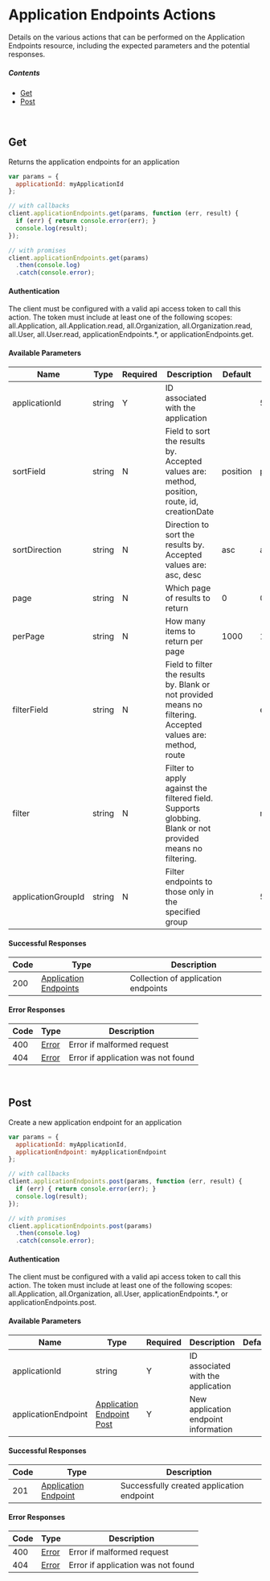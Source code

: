 # Application Endpoints Actions

Details on the various actions that can be performed on the
Application Endpoints resource, including the expected
parameters and the potential responses.

##### Contents

*   [Get](#get)
*   [Post](#post)

<br/>

## Get

Returns the application endpoints for an application

```javascript
var params = {
  applicationId: myApplicationId
};

// with callbacks
client.applicationEndpoints.get(params, function (err, result) {
  if (err) { return console.error(err); }
  console.log(result);
});

// with promises
client.applicationEndpoints.get(params)
  .then(console.log)
  .catch(console.error);
```

#### Authentication
The client must be configured with a valid api access token to call this
action. The token must include at least one of the following scopes:
all.Application, all.Application.read, all.Organization, all.Organization.read, all.User, all.User.read, applicationEndpoints.*, or applicationEndpoints.get.

#### Available Parameters

| Name | Type | Required | Description | Default | Example |
| ---- | ---- | -------- | ----------- | ------- | ------- |
| applicationId | string | Y | ID associated with the application |  | 575ec8687ae143cd83dc4a97 |
| sortField | string | N | Field to sort the results by. Accepted values are: method, position, route, id, creationDate | position | position |
| sortDirection | string | N | Direction to sort the results by. Accepted values are: asc, desc | asc | asc |
| page | string | N | Which page of results to return | 0 | 0 |
| perPage | string | N | How many items to return per page | 1000 | 10 |
| filterField | string | N | Field to filter the results by. Blank or not provided means no filtering. Accepted values are: method, route |  | email |
| filter | string | N | Filter to apply against the filtered field. Supports globbing. Blank or not provided means no filtering. |  | my*user |
| applicationGroupId | string | N | Filter endpoints to those only in the specified group |  | 575ec8687ae143cd83dc4a97 |

#### Successful Responses

| Code | Type | Description |
| ---- | ---- | ----------- |
| 200 | [Application Endpoints](_schemas.md#application-endpoints) | Collection of application endpoints |

#### Error Responses

| Code | Type | Description |
| ---- | ---- | ----------- |
| 400 | [Error](_schemas.md#error) | Error if malformed request |
| 404 | [Error](_schemas.md#error) | Error if application was not found |

<br/>

## Post

Create a new application endpoint for an application

```javascript
var params = {
  applicationId: myApplicationId,
  applicationEndpoint: myApplicationEndpoint
};

// with callbacks
client.applicationEndpoints.post(params, function (err, result) {
  if (err) { return console.error(err); }
  console.log(result);
});

// with promises
client.applicationEndpoints.post(params)
  .then(console.log)
  .catch(console.error);
```

#### Authentication
The client must be configured with a valid api access token to call this
action. The token must include at least one of the following scopes:
all.Application, all.Organization, all.User, applicationEndpoints.*, or applicationEndpoints.post.

#### Available Parameters

| Name | Type | Required | Description | Default | Example |
| ---- | ---- | -------- | ----------- | ------- | ------- |
| applicationId | string | Y | ID associated with the application |  | 575ec8687ae143cd83dc4a97 |
| applicationEndpoint | [Application Endpoint Post](_schemas.md#application-endpoint-post) | Y | New application endpoint information |  | [Application Endpoint Post Example](_schemas.md#application-endpoint-post-example) |

#### Successful Responses

| Code | Type | Description |
| ---- | ---- | ----------- |
| 201 | [Application Endpoint](_schemas.md#application-endpoint) | Successfully created application endpoint |

#### Error Responses

| Code | Type | Description |
| ---- | ---- | ----------- |
| 400 | [Error](_schemas.md#error) | Error if malformed request |
| 404 | [Error](_schemas.md#error) | Error if application was not found |
